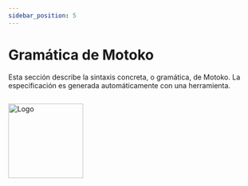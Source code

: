 ```yaml
---
sidebar_position: 5
---
```


# Gramática de Motoko

Esta sección describe la sintaxis concreta, o gramática, de Motoko. La
especificación es generada automáticamente con una herramienta.

```bnf file=../examples/grammar.txt

```

<img src="https://github.com/user-attachments/assets/844ca364-4d71-42b3-aaec-4a6c3509ee2e" alt="Logo" width="150" height="150" />
